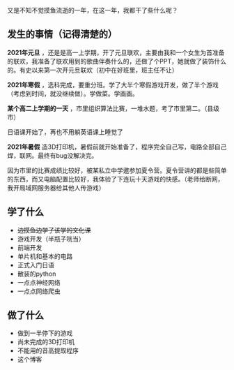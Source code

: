 又是不知不觉摸鱼流逝的一年，在这一年，我都干了些什么呢？

## 发生的事情（记得清楚的）
 **2021年元旦** ，还是是高一上学期，开了元旦联欢，主要由我和一个女生为首准备的联欢，我准备了联欢用到的歌曲伴奏什么的，还做了个PPT，她就做了装饰什么的。有史以来第一次开元旦联欢（初中在好班里，班主任不让）

 **2021年寒假** ，选科完成，要重分班。学了大半个寒假游戏开发，做了半个游戏（考虑到时间，就没继续做）。学做菜。学画画。

 **某个高二上学期的一天** ，市里组织算法比赛，一堆水题，考了市里第二。（县级市）

日语课开始了，再也不用躺英语课上睡觉了

 **2021年暑假** 造3D打印机，暑假前就开始准备了，程序完全自己写，电路全部自己焊，联网。最终有bug没解决完。

因为市里的比赛成绩比较好，被某私立中学邀参加夏令营。夏令营讲的都是些简单的东西，而又电脑配置比较好，我体验了下连玩十天游戏的快感。（老师给断网，我开局域网服务器给其他人传游戏）

## 学了什么
-  ~~边摸鱼边学了该学的文化课~~ 
- 游戏开发（半瓶子咣当）
- 前端开发
- 单片机和基本的电路
- 正式入门日语
- 散装的python
- 一点点神经网络
- 一点点网络爬虫

## 做了什么
- 做到一半停下的游戏
- 尚未完成的3D打印机
- 不能用的音高提取程序
- 这个博客



